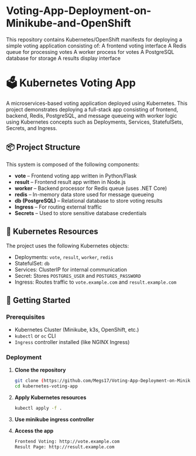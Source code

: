 # Voting-App-Deployment-on-Minikube-and-OpenShift
This repository contains Kubernetes/OpenShift manifests for deploying a simple voting application consisting of:  A frontend voting interface  A Redis queue for processing votes  A worker process for votes  A PostgreSQL database for storage  A results display interface
# 🗳️ Kubernetes Voting App

A microservices-based voting application deployed using Kubernetes. This project demonstrates deploying a full-stack app consisting of frontend, backend, Redis, PostgreSQL, and message queueing with worker logic using Kubernetes concepts such as Deployments, Services, StatefulSets, Secrets, and Ingress.

## 📦 Project Structure

This system is composed of the following components:

- **vote** – Frontend voting app written in Python/Flask
- **result** – Frontend result app written in Node.js
- **worker** – Backend processor for Redis queue (uses .NET Core)
- **redis** – In-memory data store used for message queueing
- **db (PostgreSQL)** – Relational database to store voting results
- **Ingress** – For routing external traffic
- **Secrets** – Used to store sensitive database credentials

## 🧱 Kubernetes Resources

The project uses the following Kubernetes objects:

- Deployments: `vote`, `result`, `worker`, `redis`
- StatefulSet: `db`
- Services: ClusterIP for internal communication
- Secret: Stores `POSTGRES_USER` and `POSTGRES_PASSWORD`
- Ingress: Routes traffic to `vote.example.com` and `result.example.com`

## 🚀 Getting Started

### Prerequisites

- Kubernetes Cluster (Minikube, k3s, OpenShift, etc.)
- `kubectl` or `oc` CLI
- `Ingress` controller installed (like NGINX Ingress)

### Deployment

1. **Clone the repository**
   ```bash
   git clone (https://github.com/Megs17/Voting-App-Deployment-on-Minikube-and-OpenShift)
   cd kubernetes-voting-app

2. **Apply Kubernetes resources**
   ```bash
   kubectl apply -f .
   
3. **Use minikube ingress controller**

4. **Access the app**
   ```bash
   Frontend Voting: http://vote.example.com
   Result Page: http://result.example.com

